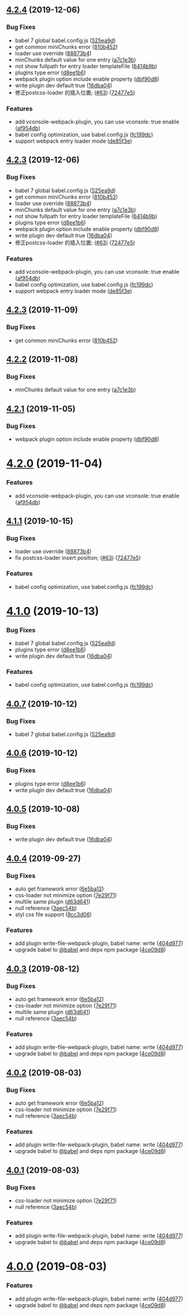 ## [4.2.4](https://github.com/easy-team/easywebpack/compare/4.0.4...4.2.4) (2019-12-06)


### Bug Fixes

* babel 7 global babel.config.js ([525ea9d](https://github.com/easy-team/easywebpack/commit/525ea9d05e2cffc3ffdf9aabb79c679511c62a4b))
* get common miniChunks error ([810b452](https://github.com/easy-team/easywebpack/commit/810b4527dfabacd019b8c082e65d926a83fe4d0f))
* loader use override ([88873b4](https://github.com/easy-team/easywebpack/commit/88873b4e923fecc8eb1a58ec61d8fd8c8c92c46e))
* minChunks default value  for one entry ([a7c1e3b](https://github.com/easy-team/easywebpack/commit/a7c1e3b5957f47d9f5013217239cfb6e677ec1b4))
* not show fullpath for entry loader templateFile ([6414b9b](https://github.com/easy-team/easywebpack/commit/6414b9b6ba4535359ce1ef2c59bb68fe807dce5e))
* plugins type error ([d8ee1b6](https://github.com/easy-team/easywebpack/commit/d8ee1b6eab4a5fa68ba71e00dc489f67070b1647))
* webpack plugin option include enable property ([dbf90d8](https://github.com/easy-team/easywebpack/commit/dbf90d82c780985988617763d3e458ca45a692e6))
* write plugin dev default true ([16dba04](https://github.com/easy-team/easywebpack/commit/16dba04ab144ec42d48d4a6a2d43e88dc6f8dd3e))
* 修正postcss-loader 的插入位置; ([#63](https://github.com/easy-team/easywebpack/issues/63)) ([72477e5](https://github.com/easy-team/easywebpack/commit/72477e57d242a61bed2328dce353d99d76333b0d))


### Features

* add vconsole-webpack-plugin, you can use vconsole: true enable ([af954db](https://github.com/easy-team/easywebpack/commit/af954db449b5259656938e142b95ffc3905cc83e))
* babel config optimization, use babel.config.js ([fc199dc](https://github.com/easy-team/easywebpack/commit/fc199dcf4857552795628d9850af6979d56a8ebd))
* support webpack entry loader mode ([de85f3e](https://github.com/easy-team/easywebpack/commit/de85f3ef4ab94269784d84ccbae2ee149ae6bf6b))



## [4.2.3](https://github.com/easy-team/easywebpack/compare/4.0.4...4.2.3) (2019-12-06)


### Bug Fixes

* babel 7 global babel.config.js ([525ea9d](https://github.com/easy-team/easywebpack/commit/525ea9d05e2cffc3ffdf9aabb79c679511c62a4b))
* get common miniChunks error ([810b452](https://github.com/easy-team/easywebpack/commit/810b4527dfabacd019b8c082e65d926a83fe4d0f))
* loader use override ([88873b4](https://github.com/easy-team/easywebpack/commit/88873b4e923fecc8eb1a58ec61d8fd8c8c92c46e))
* minChunks default value  for one entry ([a7c1e3b](https://github.com/easy-team/easywebpack/commit/a7c1e3b5957f47d9f5013217239cfb6e677ec1b4))
* not show fullpath for entry loader templateFile ([6414b9b](https://github.com/easy-team/easywebpack/commit/6414b9b6ba4535359ce1ef2c59bb68fe807dce5e))
* plugins type error ([d8ee1b6](https://github.com/easy-team/easywebpack/commit/d8ee1b6eab4a5fa68ba71e00dc489f67070b1647))
* webpack plugin option include enable property ([dbf90d8](https://github.com/easy-team/easywebpack/commit/dbf90d82c780985988617763d3e458ca45a692e6))
* write plugin dev default true ([16dba04](https://github.com/easy-team/easywebpack/commit/16dba04ab144ec42d48d4a6a2d43e88dc6f8dd3e))
* 修正postcss-loader 的插入位置; ([#63](https://github.com/easy-team/easywebpack/issues/63)) ([72477e5](https://github.com/easy-team/easywebpack/commit/72477e57d242a61bed2328dce353d99d76333b0d))


### Features

* add vconsole-webpack-plugin, you can use vconsole: true enable ([af954db](https://github.com/easy-team/easywebpack/commit/af954db449b5259656938e142b95ffc3905cc83e))
* babel config optimization, use babel.config.js ([fc199dc](https://github.com/easy-team/easywebpack/commit/fc199dcf4857552795628d9850af6979d56a8ebd))
* support webpack entry loader mode ([de85f3e](https://github.com/easy-team/easywebpack/commit/de85f3ef4ab94269784d84ccbae2ee149ae6bf6b))



## [4.2.3](https://github.com/easy-team/easywebpack/compare/4.2.2...4.2.3) (2019-11-09)


### Bug Fixes

* get common miniChunks error ([810b452](https://github.com/easy-team/easywebpack/commit/810b4527dfabacd019b8c082e65d926a83fe4d0f))


## [4.2.2](https://github.com/easy-team/easywebpack/compare/4.2.1...4.2.2) (2019-11-08)


### Bug Fixes

* minChunks default value  for one entry ([a7c1e3b](https://github.com/easy-team/easywebpack/commit/a7c1e3b5957f47d9f5013217239cfb6e677ec1b4))


## [4.2.1](https://github.com/easy-team/easywebpack/compare/4.2.0...4.2.1) (2019-11-05)


### Bug Fixes

* webpack plugin option include enable property ([dbf90d8](https://github.com/easy-team/easywebpack/commit/dbf90d82c780985988617763d3e458ca45a692e6))


# [4.2.0](https://github.com/easy-team/easywebpack/compare/4.1.1...4.2.0) (2019-11-04)


### Features

* add vconsole-webpack-plugin, you can use vconsole: true enable ([af954db](https://github.com/easy-team/easywebpack/commit/af954db449b5259656938e142b95ffc3905cc83e))



## [4.1.1](https://github.com/easy-team/easywebpack/compare/4.0.4...4.1.1) (2019-10-15)


### Bug Fixes

* loader use override ([88873b4](https://github.com/easy-team/easywebpack/commit/88873b4e923fecc8eb1a58ec61d8fd8c8c92c46e))
* fix postcss-loader insert position; ([#63](https://github.com/easy-team/easywebpack/issues/63)) ([72477e5](https://github.com/easy-team/easywebpack/commit/72477e57d242a61bed2328dce353d99d76333b0d))


### Features

* babel config optimization, use babel.config.js ([fc199dc](https://github.com/easy-team/easywebpack/commit/fc199dcf4857552795628d9850af6979d56a8ebd))



# [4.1.0](https://github.com/easy-team/easywebpack/compare/4.0.4...4.1.0-beta.1) (2019-10-13)


### Bug Fixes

* babel 7 global babel.config.js ([525ea9d](https://github.com/easy-team/easywebpack/commit/525ea9d))
* plugins type error ([d8ee1b6](https://github.com/easy-team/easywebpack/commit/d8ee1b6))
* write plugin dev default true ([16dba04](https://github.com/easy-team/easywebpack/commit/16dba04))


### Features

* babel config optimization, use babel.config.js ([fc199dc](https://github.com/easy-team/easywebpack/commit/fc199dc))



## [4.0.7](https://github.com/easy-team/easywebpack/compare/4.0.4...4.0.7) (2019-10-12)


### Bug Fixes

* babel 7 global babel.config.js ([525ea9d](https://github.com/easy-team/easywebpack/commit/525ea9d))


## [4.0.6](https://github.com/easy-team/easywebpack/compare/4.0.4...4.0.6) (2019-10-12)


### Bug Fixes

* plugins type error ([d8ee1b6](https://github.com/easy-team/easywebpack/commit/d8ee1b6))
* write plugin dev default true ([16dba04](https://github.com/easy-team/easywebpack/commit/16dba04))



## [4.0.5](https://github.com/easy-team/easywebpack/compare/4.0.4...4.0.5) (2019-10-08)


### Bug Fixes

* write plugin dev default true ([16dba04](https://github.com/easy-team/easywebpack/commit/16dba04))



<a name="4.0.4"></a>
## [4.0.4](https://github.com/easy-team/easywebpack/compare/4.11.7...4.0.4) (2019-09-27)


### Bug Fixes

* auto get framework error ([6e5ba12](https://github.com/easy-team/easywebpack/commit/6e5ba12))
* css-loader not minimize option ([7e29f71](https://github.com/easy-team/easywebpack/commit/7e29f71))
* multile same plugin ([d63d641](https://github.com/easy-team/easywebpack/commit/d63d641))
* null reference ([3aec54b](https://github.com/easy-team/easywebpack/commit/3aec54b))
* styl css file  support ([9cc3d06](https://github.com/easy-team/easywebpack/commit/9cc3d06))


### Features

* add plugin write-file-webpack-plugin, babel name: write ([404d977](https://github.com/easy-team/easywebpack/commit/404d977))
* upgrade babel to [@babel](https://github.com/babel) and deps npm package ([4ce09d8](https://github.com/easy-team/easywebpack/commit/4ce09d8))



## [4.0.3](https://github.com/easy-team/easywebpack/compare/4.11.7...4.0.3) (2019-08-12)


### Bug Fixes

* auto get framework error ([6e5ba12](https://github.com/easy-team/easywebpack/commit/6e5ba12))
* css-loader not minimize option ([7e29f71](https://github.com/easy-team/easywebpack/commit/7e29f71))
* multile same plugin ([d63d641](https://github.com/easy-team/easywebpack/commit/d63d641))
* null reference ([3aec54b](https://github.com/easy-team/easywebpack/commit/3aec54b))


### Features

* add plugin write-file-webpack-plugin, babel name: write ([404d977](https://github.com/easy-team/easywebpack/commit/404d977))
* upgrade babel to [@babel](https://github.com/babel) and deps npm package ([4ce09d8](https://github.com/easy-team/easywebpack/commit/4ce09d8))



## [4.0.2](https://github.com/easy-team/easywebpack/compare/4.11.7...4.0.2) (2019-08-03)


### Bug Fixes

* auto get framework error ([6e5ba12](https://github.com/easy-team/easywebpack/commit/6e5ba12))
* css-loader not minimize option ([7e29f71](https://github.com/easy-team/easywebpack/commit/7e29f71))
* null reference ([3aec54b](https://github.com/easy-team/easywebpack/commit/3aec54b))


### Features

* add plugin write-file-webpack-plugin, babel name: write ([404d977](https://github.com/easy-team/easywebpack/commit/404d977))
* upgrade babel to [@babel](https://github.com/babel) and deps npm package ([4ce09d8](https://github.com/easy-team/easywebpack/commit/4ce09d8))



## [4.0.1](https://github.com/easy-team/easywebpack/compare/4.11.7...4.0.1) (2019-08-03)


### Bug Fixes

* css-loader not minimize option ([7e29f71](https://github.com/easy-team/easywebpack/commit/7e29f71))
* null reference ([3aec54b](https://github.com/easy-team/easywebpack/commit/3aec54b))


### Features

* add plugin write-file-webpack-plugin, babel name: write ([404d977](https://github.com/easy-team/easywebpack/commit/404d977))
* upgrade babel to [@babel](https://github.com/babel) and deps npm package ([4ce09d8](https://github.com/easy-team/easywebpack/commit/4ce09d8))



# [4.0.0](https://github.com/easy-team/easywebpack/compare/4.11.7...4.0.0) (2019-08-03)

### Features

* add plugin write-file-webpack-plugin, babel name: write ([404d977](https://github.com/easy-team/easywebpack/commit/404d977))
* upgrade babel to [@babel](https://github.com/babel) and deps npm package ([4ce09d8](https://github.com/easy-team/easywebpack/commit/4ce09d8))



